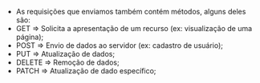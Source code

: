* As requisições que enviamos também contém métodos, alguns deles são:
* GET => Solicita a apresentação de um recurso (ex: visualização de uma página);
* POST => Envio de dados ao servidor (ex: cadastro de usuário);
* PUT => Atualização de dados;
* DELETE => Remoção de dados;
* PATCH => Atualização de dado específico;